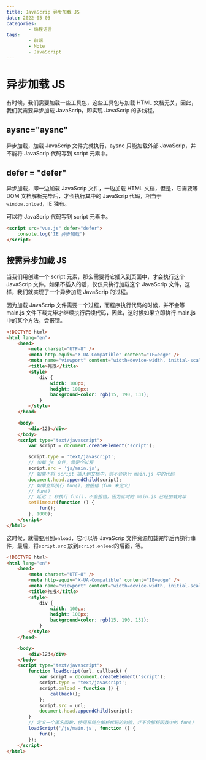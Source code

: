 ```yaml
---
title: JavaScrip 异步加载 JS
date: 2022-05-03
categories:
        - 编程语言
tags:
        - 前端
        - Note
        - JavaScript
---
```


# 异步加载 JS

有时候，我们需要加载一些工具包，这些工具包与加载 HTML 文档无关，因此，我们就需要异步加载 JavaScrip，即实现 JavaScrip 的多线程。

## aysnc="aysnc"

异步加载，加载 JavaScrip 文件完就执行，aysnc 只能加载外部 JavaScrip，并不能将 JavaScrip 代码写到 script 元素中。

## defer = "defer"

异步加载，即一边加载 JavaScrip 文件，一边加载 HTML 文档，但是，它需要等 DOM 文档解析完毕后，才会执行其中的 JavaScrip 代码，相当于`window.onload`，IE 独有。

可以将 JavaScrip 代码写到 script 元素中。

```html
<script src="vue.js" defer="defer">
	console.log('IE 异步加载')
</script>
```

## 按需异步加载 JS

当我们用创建一个 script 元素，那么需要将它插入到页面中，才会执行这个 JavaScrip 文件。如果不插入的话，仅仅只执行加载这个 JavaScrip 文件，这样，我们就实现了一个异步加载 JavaScrip 的过程。

因为加载 JavaScrip 文件需要一个过程，而程序执行代码的时候，并不会等 main.js 文件下载完毕才继续执行后续代码，因此，这时候如果立即执行 main.js 中的某个方法，会报错。

```html
<!DOCTYPE html>
<html lang="en">
	<head>
		<meta charset="UTF-8" />
		<meta http-equiv="X-UA-Compatible" content="IE=edge" />
		<meta name="viewport" content="width=device-width, initial-scale=1.0" />
		<title>拖拽</title>
		<style>
			div {
				width: 100px;
				height: 100px;
				background-color: rgb(15, 190, 131);
			}
		</style>
	</head>

	<body>
		<div>123</div>
	</body>
	<script type="text/javascript">
		var script = document.createElement('script');

		script.type = 'text/javascript';
		// 加载 js 文件，需要个过程
		script.src = 'js/main.js';
		// 如果不将 script 插入到文档中，则不会执行 main.js 中的代码
		document.head.appendChild(script);
		// 如果立即执行 fun()，会报错（fun 未定义）
		// fun()
		// 延迟 1 秒执行 fun()，不会报错，因为此时的 main.js 已经加载完毕
		setTimeout(function () {
			fun();
		}, 1000);
	</script>
</html>
```

这时候，就需要用到`onload`，它可以等 JavaScrip 文件资源加载完毕后再执行事件，最后，将`script.src` 放到`script.onload`的后面，等。

```html
<!DOCTYPE html>
<html lang="en">
	<head>
		<meta charset="UTF-8" />
		<meta http-equiv="X-UA-Compatible" content="IE=edge" />
		<meta name="viewport" content="width=device-width, initial-scale=1.0" />
		<title>拖拽</title>
		<style>
			div {
				width: 100px;
				height: 100px;
				background-color: rgb(15, 190, 131);
			}
		</style>
	</head>

	<body>
		<div>123</div>
	</body>
	<script type="text/javascript">
		function loadScript(url, callback) {
			var script = document.createElement('script');
			script.type = 'text/javascript';
			script.onload = function () {
				callback();
			};
			script.src = url;
			document.head.appendChild(script);
		}
		// 定义一个匿名函数，使得系统在解析代码的时候，并不会解析函数中的 fun()
		loadScript('/js/main.js', function () {
			fun();
		});
	</script>
</html>
```
